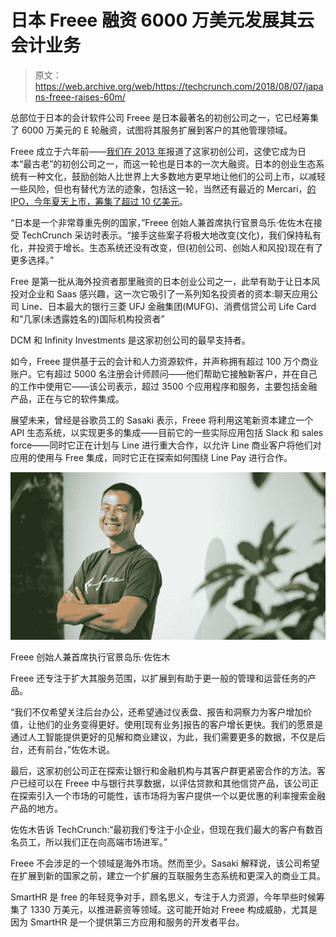 # 日本 Freee 融资 6000 万美元发展其云会计业务

> 原文：<https://web.archive.org/web/https://techcrunch.com/2018/08/07/japans-freee-raises-60m/>

总部位于日本的会计软件公司 Freee 是日本最著名的初创公司之一，它已经筹集了 6000 万美元的 E 轮融资，试图将其服务扩展到客户的其他管理领域。

Freee 成立于六年前——[我们在 2013 年](https://web.archive.org/web/20230318000220/https://techcrunch.com/2013/07/25/japanese-cloud-based-accounting-software-startup-freee-raises-2-7m-in-series-a-funding-from-dcm-and-infinity-capital-partners/)报道了这家初创公司，这使它成为日本“最古老”的初创公司之一，而这一轮也是日本的一次大融资。日本的创业生态系统有一种文化，鼓励创始人比世界上大多数地方更早地让他们的公司上市，以减轻一些风险，但也有替代方法的迹象，包括这一轮，当然还有最近的 Mercari，[的 IPO，今年夏天上市，筹集了超过 10 亿美元](https://web.archive.org/web/20230318000220/https://techcrunch.com/2018/05/15/mercari-japans-first-unicorn-files-to-raise-1-1b-in-tokyo-ipo/)。

“日本是一个非常尊重先例的国家，”Freee 创始人兼首席执行官景岛乐·佐佐木在接受 TechCrunch 采访时表示。“接手这些案子将极大地改变(文化)，我们保持私有化，并投资于增长。生态系统还没有改变，但(初创公司、创始人和风投)现在有了更多选择。”

Free 是第一批从海外投资者那里融资的日本创业公司之一，此举有助于让日本风投对企业和 Saas 感兴趣，这一次它吸引了一系列知名投资者的资本:聊天应用公司 Line、日本最大的银行三菱 UFJ 金融集团(MUFG)、消费信贷公司 Life Card 和“几家(未透露姓名的)国际机构投资者”

DCM 和 Infinity Investments 是这家初创公司的最早支持者。

如今，Freee 提供基于云的会计和人力资源软件，并声称拥有超过 100 万个商业账户。它有超过 5000 名注册会计师顾问——他们帮助它接触新客户，并在自己的工作中使用它——该公司表示，超过 3500 个应用程序和服务，主要包括金融产品，正在与它的软件集成。

展望未来，曾经是谷歌员工的 Sasaki 表示，Freee 将利用这笔新资本建立一个 API 生态系统，以实现更多的集成——目前它的一些实际应用包括 Slack 和 sales force——同时它正在计划与 Line 进行重大合作，以允许 Line 商业客户将他们对应用的使用与 Free 集成，同时它正在探索如何围绕 Line Pay 进行合作。

![](img/ffa24ad432b3410a87240ece04f645f5.png)

Freee 创始人兼首席执行官景岛乐·佐佐木

Freee 还专注于扩大其服务范围，以扩展到有助于更一般的管理和运营任务的产品。

“我们不仅希望关注后台办公，还希望通过仪表盘、报告和洞察力为客户增加价值，让他们的业务变得更好。使用[现有业务]报告的客户增长更快。我们的愿景是通过人工智能提供更好的见解和商业建议，为此，我们需要更多的数据，不仅是后台，还有前台，”佐佐木说。

最后，这家初创公司正在探索让银行和金融机构与其客户群更紧密合作的方法。客户已经可以在 Freee 中与银行共享数据，以评估贷款和其他信贷产品，该公司正在探索引入一个市场的可能性，该市场将为客户提供一个以更优惠的利率搜索金融产品的地方。

佐佐木告诉 TechCrunch:“最初我们专注于小企业，但现在我们最大的客户有数百名员工，所以我们正在向高端市场进军。”

Freee 不会涉足的一个领域是海外市场。然而至少。Sasaki 解释说，该公司希望在扩展到新的国家之前，建立一个扩展的互联服务生态系统和更深入的商业工具。

SmartHR 是 free 的年轻竞争对手，顾名思义，专注于人力资源，今年早些时候筹集了 1330 万美元，以推进薪资等领域。这可能开始对 Freee 构成威胁，尤其是因为 SmartHR 是一个提供第三方应用和服务的开发者平台。